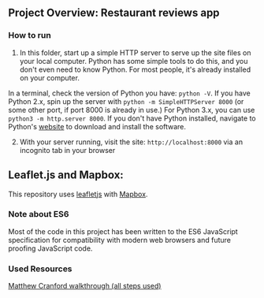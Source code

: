 ## Project Overview: Restaurant reviews app

### How to run

1. In this folder, start up a simple HTTP server to serve up the site files on your local computer. Python has some simple tools to do this, and you don't even need to know Python. For most people, it's already installed on your computer. 

In a terminal, check the version of Python you have: `python -V`. If you have Python 2.x, spin up the server with `python -m SimpleHTTPServer 8000` (or some other port, if port 8000 is already in use.) For Python 3.x, you can use `python3 -m http.server 8000`. If you don't have Python installed, navigate to Python's [website](https://www.python.org/) to download and install the software.

2. With your server running, visit the site: `http://localhost:8000` via an incognito tab in your browser

## Leaflet.js and Mapbox:

This repository uses [leafletjs](https://leafletjs.com/) with [Mapbox](https://www.mapbox.com/).

### Note about ES6

Most of the code in this project has been written to the ES6 JavaScript specification for compatibility with modern web browsers and future proofing JavaScript code.

### Used Resources

[Matthew Cranford walkthrough (all steps used)](https://matthewcranford.com/restaurant-reviews-app-walkthrough-part-1-map-api/)



